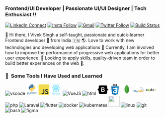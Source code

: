 

### Frontend/UI Developer | Passionate UI/UI Designer | Tech Enthusiast  !!

[![LinkedIn
Connect](https://img.shields.io/badge/%20-Connect-black?color=14171A&labelColor=212121&logo=linkedin&logoColor=ffcc80)][linkedin]
[![Insta
Follow](https://img.shields.io/badge/%20-Follow-black?color=14171A&labelColor=d81b60&logo=instagram&logoColor=ffffff)][instagram]
[![Gmail](https://img.shields.io/badge/%20-Send%20Mail-black?color=14171A&labelColor=ef5350&logo=gmail&logoColor=ffffff)](mailto:viveksinghup.singh@gmail.com?subject=From%20GitHub&cc=viveksinghup.singh@gmail.com&body=Hi,%20there.%20Found%20you%20from%20GitHub.)
[![Twitter
Follow](https://img.shields.io/badge/dynamic/json.svg?color=14171A&labelColor=37474f&logo=twitter&logoColor=4fc3f7&label=&query=%24[0].followers_count&url=https%3A%2F%2Fcdn.syndication.twimg.com%2Fwidgets%2Ffollowbutton%2Finfo.json%3Fscreen_names%3DLakshmanGope&suffix=%300Followers)][twitter]
[![Build Status](https://travis-ci.org/joemccann/dillinger.svg?branch=master)](https://travis-ci.org/joemccann/dillinger)

👋 Hi there, I Vivek Singh a self-taught, passionate and quick-learner Frontend developer 🚀 from India 🇮🇳 🌎. Love to work with new technologies and developing web applications 🔭 Currently, I am involved how to improve the performance of progressive web applications for better user experience. 🌱 Looking to apply skills, quality-driven team in order to build better experiences on the web 🚀.
<br />

### 🚀 &nbsp;Some Tools I Have Used and Learned
<p align="left">
<img src="https://cdn.jsdelivr.net/gh/devicons/devicon/icons/vscode/vscode-original.svg" alt="vscode" width="35" height="35"/>
<img src="https://raw.githubusercontent.com/devicons/devicon/master/icons/python/python-original-wordmark.svg" alt="python" width="35" height="35" />
<img src="https://raw.githubusercontent.com/devicons/devicon/master/icons/javascript/javascript-original.svg" alt="javascript" width="35" height="35" />
<img src="https://raw.githubusercontent.com/devicons/devicon/master/icons/react/react-original-wordmark.svg" alt="react" width="35" height="35" />
<img src="https://cdn.jsdelivr.net/gh/devicons/devicon/icons/vuejs/vuejs-original-wordmark.svg" alt="VueJS" width="35" height="35"/>
<img src="https://cdn.jsdelivr.net/gh/devicons/devicon/icons/html5/html5-original.svg" alt="html" width="35" height="35"/>
<img src="https://raw.githubusercontent.com/devicons/devicon/master/icons/bootstrap/bootstrap-plain.svg" alt="bootstrap" width="35" height="35" />
<img src="https://raw.githubusercontent.com/devicons/devicon/master/icons/css3/css3-original-wordmark.svg" alt="css3" width="35" height="35" />
<img src="https://raw.githubusercontent.com/devicons/devicon/master/icons/mongodb/mongodb-original.svg" alt="mongodb" width="35" height="35" />
<img src="https://raw.githubusercontent.com/devicons/devicon/master/icons/mysql/mysql-original-wordmark.svg" alt="mysql" width="35" height="35" />
<img src="https://raw.githubusercontent.com/devicons/devicon/master/icons/nodejs/nodejs-original-wordmark.svg" alt="nodejs" width="35" height="35" />
<img src="https://cdn.jsdelivr.net/gh/devicons/devicon/icons/php/php-original.svg" alt="php" width="35" height="35"/>
<img src="https://cdn.jsdelivr.net/gh/devicons/devicon/icons/laravel/laravel-plain-wordmark.svg" alt="Laravel" width="35" height="35"/>
<img src="https://cdn.jsdelivr.net/gh/devicons/devicon/icons/flutter/flutter-original.svg" alt="flutter" width="35" height="35"/>
<img src="https://cdn.jsdelivr.net/gh/devicons/devicon/icons/docker/docker-original.svg" alt="docker" width="35" height="35"/>
<img src="https://cdn.jsdelivr.net/gh/devicons/devicon/icons/kubernetes/kubernetes-plain.svg" alt="kubernetes" width="35" height="35"/>
<img src="https://cdn.jsdelivr.net/gh/devicons/devicon/icons/amazonwebservices/amazonwebservices-plain-wordmark.svg" width="35" height="35"/>
<img src="https://cdn.jsdelivr.net/gh/devicons/devicon/icons/linux/linux-original.svg" alt="linux" width="35" height="35"/>       
<img src="https://cdn.jsdelivr.net/gh/devicons/devicon/icons/git/git-original.svg" alt="git" width="35" height="35"/>
<img src="https://cdn.jsdelivr.net/gh/devicons/devicon/icons/bash/bash-original.svg" alt="bash" width="35" height="35"/>
<img src="https://cdn.jsdelivr.net/gh/devicons/devicon/icons/figma/figma-original.svg" alt="figma" width="35" height="35"/>   
</p>
<br />

[linkedin]: https://www.linkedin.com/in/viveksinghup/
[instagram]: https://www.instagram.com/viveksinghup
[facebook]: https://www.facebook.com/vivekamethi/
[twitter]: https://twitter.com/viveksinghup
[website]: http://viveksinghup.herokuapp.com/
